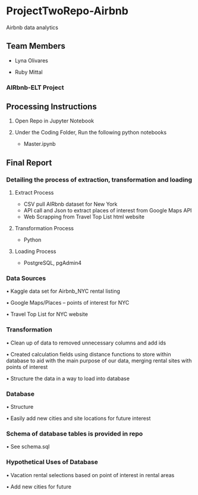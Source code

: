 # ProjectTwoRepo-Airbnb
Airbnb data analytics


## Team Members

 - Lyna Olivares

 - Ruby Mittal


### AIRbnb-ELT Project 


## Processing Instructions 

1. Open Repo in Jupyter Notebook

2. Under the Coding Folder, Run the following python notebooks 
    * Master.ipynb
    

## Final Report

### Detailing the process of extraction, transformation and loading
1. Extract Process
    * CSV pull AIRbnb dataset for New York
    * API call and Json to extract places of interest from Google Maps API
    * Web Scrapping from Travel Top List html website
    
2. Transformation Process 
    * Python
    
3. Loading Process 
    * PostgreSQL, pgAdmin4
    
       
### Data Sources

 •	Kaggle data set for Airbnb_NYC rental listing
 
 •	Google Maps/Places – points of interest for NYC
 
 •	Travel Top List for NYC website
 
### Transformation 

 •	Clean up of data to removed unnecessary columns and add ids
 
 •	Created calculation fields using distance functions to store within database to aid with the main purpose of our data, merging rental    sites with points of interest
 
 •	Structure the data in a way to load into database

### Database

 •	Structure
 
 •	Easily add new cities and site locations for future interest

### Schema of database tables is provided in repo 

 •	See schema.sql

### Hypothetical Uses of Database

 •	Vacation rental selections based on point of interest in rental areas
 
 •	Add new cities for future

